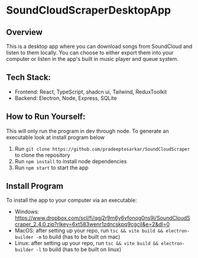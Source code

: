 # SoundCloudScraperDesktopApp

## Overview
This is a desktop app where you can download songs from SoundCloud and listen to them locally. You can choose to either export them into your computer or listen in the app's built in music player and queue system.

## Tech Stack:
- Frontend: React, TypeScript, shadcn ui, Tailwind, ReduxToolkit
- Backend: Electron, Node, Express, SQLite

## How to Run Yourself:
This will only run the program in dev through node. To generate an executable look at install program below
1. Run ```git clone https://github.com/pradeeptosarkar/SoundCloudScraper``` to clone the repository
2. Run ```npm install``` to install node dependencies
3. Run ```npm start``` to start the app

## Install Program
To install the app to your computer via an executable:
- Windows: https://www.dropbox.com/scl/fi/qgj2r9m6y6vfonog0ns9i/SoundCloudScraper_2.4.0.zip?rlkey=6xt583wenr1zdncskpq9cgcil&e=2&dl=0
- MacOS: after setting up your repo, run ```tsc && vite build && electron-builder -m``` to build (has to be built on mac)
- Linux: after setting up your repo, run ```tsc && vite build && electron-builder -l``` to build (has to be built on linux)
